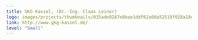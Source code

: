 ```yaml
---
title: GKG Kassel, (Dr.-Ing. Claas Leiner)
logo: images/projects/thumbnails/035ade9287e0bae1ddf62a00a52519f028a18e7f.png.150x50_q85.jpg
link: http://www.gkg-kassel.de/
level: "Small"
---
```

